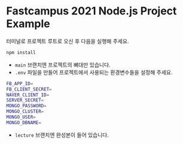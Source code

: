 # Fastcampus 2021 Node.js Project Example

터미널로 프로젝트 루트로 오신 후 다음을 실행해 주세요.
```bash
npm install
```

- `main` 브랜치엔 프로젝트의 뼈대만 있습니다.
- `.env` 파일을 만들어 프로젝트에서 사용되는 환경변수들을 설정해 주세요.

```bash
FB_APP_ID=
FB_CLIENT_SECRET=
NAVER_CLIENT_ID=
SERVER_SECRET=
MONGO_PASSWORD=
MONGO_CLUSTER=
MONGO_USER=
MONGO_DBNAME=
```

- `lecture` 브랜치엔 완성본이 들어 있습니다.
